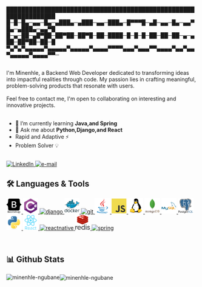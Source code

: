 

███████████████████████████████████████████████████████████████
█─█─█▄─▄▄─█▄─▄███▄─▄███─▄▄─███▄─█▀▀▀█─▄█─▄▄─█▄─▄▄▀█▄─▄███▄─▄▄▀█
█─▄─██─▄█▀██─██▀██─██▀█─██─████─█─█─█─██─██─██─▄─▄██─██▀██─██─█
▀▄▀▄▀▄▄▄▄▄▀▄▄▄▄▄▀▄▄▄▄▄▀▄▄▄▄▀▀▀▀▄▄▄▀▄▄▄▀▀▄▄▄▄▀▄▄▀▄▄▀▄▄▄▄▄▀▄▄▄▄▀▀─

<br>
I'm Minenhle, a Backend Web Developer dedicated to transforming ideas into impactful realities through code. My passion lies in crafting meaningful, problem-solving products that resonate with users.
<br>
<br>
Feel free to contact me, I'm open to collaborating on interesting and innovative projects.
<br>
<br>

- 🌱 I’m currently learning **Java,and Spring**
- 💬 Ask me about **Python,Django,and React**
- Rapid and Adaptive ⚡️
- Problem Solver 💡

<br>
<a href="https://www.linkedin.com/in/minenhle-ngubane-mino">
    <img src="https://img.shields.io/badge/LinkedIn-blue?style=flat-square&logo=linkedin" alt="LinkedIn">
</a>
<a href="mailto:mino@minenhlengubane.com">
    <img src="https://img.shields.io/badge/Email-blue?style=flat-square&logo=gmail&logoColor=white" alt="e-mail">
</a>
<br>

## 🛠 Languages & Tools
<p align="left"> <a href="https://getbootstrap.com" target="_blank" rel="noreferrer"> <img src="https://raw.githubusercontent.com/devicons/devicon/master/icons/bootstrap/bootstrap-plain-wordmark.svg" alt="bootstrap" width="40" height="40"/> </a> <a href="https://www.w3schools.com/cs/" target="_blank" rel="noreferrer"> <img src="https://raw.githubusercontent.com/devicons/devicon/master/icons/csharp/csharp-original.svg" alt="csharp" width="40" height="40"/> </a> <a href="https://www.djangoproject.com/" target="_blank" rel="noreferrer"> <img src="https://cdn.worldvectorlogo.com/logos/django.svg" alt="django" width="40" height="40"/> </a> <a href="https://www.docker.com/" target="_blank" rel="noreferrer"> <img src="https://raw.githubusercontent.com/devicons/devicon/master/icons/docker/docker-original-wordmark.svg" alt="docker" width="40" height="40"/> </a> <a href="https://git-scm.com/" target="_blank" rel="noreferrer"> <img src="https://www.vectorlogo.zone/logos/git-scm/git-scm-icon.svg" alt="git" width="40" height="40"/> </a> <a href="https://www.java.com" target="_blank" rel="noreferrer"> <img src="https://raw.githubusercontent.com/devicons/devicon/master/icons/java/java-original.svg" alt="java" width="40" height="40"/> </a> <a href="https://developer.mozilla.org/en-US/docs/Web/JavaScript" target="_blank" rel="noreferrer"> <img src="https://raw.githubusercontent.com/devicons/devicon/master/icons/javascript/javascript-original.svg" alt="javascript" width="40" height="40"/> </a> <a href="https://www.linux.org/" target="_blank" rel="noreferrer"> <img src="https://raw.githubusercontent.com/devicons/devicon/master/icons/linux/linux-original.svg" alt="linux" width="40" height="40"/> </a> <a href="https://www.mongodb.com/" target="_blank" rel="noreferrer"> <img src="https://raw.githubusercontent.com/devicons/devicon/master/icons/mongodb/mongodb-original-wordmark.svg" alt="mongodb" width="40" height="40"/> </a> <a href="https://www.mysql.com/" target="_blank" rel="noreferrer"> <img src="https://raw.githubusercontent.com/devicons/devicon/master/icons/mysql/mysql-original-wordmark.svg" alt="mysql" width="40" height="40"/> </a> <a href="https://www.postgresql.org" target="_blank" rel="noreferrer"> <img src="https://raw.githubusercontent.com/devicons/devicon/master/icons/postgresql/postgresql-original-wordmark.svg" alt="postgresql" width="40" height="40"/> </a> <a href="https://www.python.org" target="_blank" rel="noreferrer"> <img src="https://raw.githubusercontent.com/devicons/devicon/master/icons/python/python-original.svg" alt="python" width="40" height="40"/> </a> <a href="https://reactjs.org/" target="_blank" rel="noreferrer"> <img src="https://raw.githubusercontent.com/devicons/devicon/master/icons/react/react-original-wordmark.svg" alt="react" width="40" height="40"/> </a> <a href="https://reactnative.dev/" target="_blank" rel="noreferrer"> <img src="https://reactnative.dev/img/header_logo.svg" alt="reactnative" width="40" height="40"/> </a> <a href="https://redis.io" target="_blank" rel="noreferrer"> <img src="https://raw.githubusercontent.com/devicons/devicon/master/icons/redis/redis-original-wordmark.svg" alt="redis" width="40" height="40"/> </a> <a href="https://spring.io/" target="_blank" rel="noreferrer"> <img src="https://www.vectorlogo.zone/logos/springio/springio-icon.svg" alt="spring" width="40" height="40"/> </a> </p>
<br>

## 📊 Github Stats
<p><img align="left" src="https://github-readme-stats.vercel.app/api/top-langs?username=minenhle-ngubane&show_icons=true&locale=en&layout=compact" alt="minenhle-ngubane" /></p>
<p><img align="center" src="https://github-readme-streak-stats.herokuapp.com/?user=minenhle-ngubane&" alt="minenhle-ngubane" /></p>
